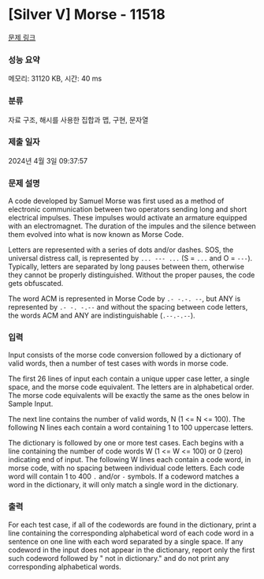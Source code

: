 # [Silver V] Morse - 11518 

[문제 링크](https://www.acmicpc.net/problem/11518) 

### 성능 요약

메모리: 31120 KB, 시간: 40 ms

### 분류

자료 구조, 해시를 사용한 집합과 맵, 구현, 문자열

### 제출 일자

2024년 4월 3일 09:37:57

### 문제 설명

<p>A code developed by Samuel Morse was first used as a method of electronic communication between two operators sending long and short electrical impulses. These impulses would activate an armature equipped with an electromagnet. The duration of the impules and the silence between them evolved into what is now known as Morse Code.</p>

<p>Letters are represented with a series of dots and/or dashes.  SOS, the universal distress call, is represented by <code>... --- ...</code> (S = <code>...</code> and O = <code>---</code>). Typically, letters are separated by long pauses between them, otherwise they cannot be properly distinguished. Without the proper pauses, the code gets obfuscated.</p>

<p>The word ACM is represented in Morse Code by <code>.- -.-. --</code>, but ANY is represented by <code>.- -. -.--</code> and without the spacing between code letters, the words ACM and ANY are indistinguishable (<code>.--.-.--</code>).</p>

### 입력 

 <p>Input consists of the morse code conversion followed by a dictionary of valid words, then a number of test cases with words in morse code.</p>

<p>The first 26 lines of input each contain a unique upper case letter, a single space, and the morse code equivalent. The letters are in alphabetical order. The morse code equivalents will be exactly the same as the ones below in Sample Input.</p>

<p>The next line contains the number of valid words, N (1 <= N <= 100). The following N lines each contain a word containing 1 to 100 uppercase letters.</p>

<p>The dictionary is followed by one or more test cases. Each begins with a line containing the number of code words W (1 <= W <= 100) or 0 (zero) indicating end of input. The following W lines each contain a code word, in morse code, with no spacing between individual code letters. Each code word will contain 1 to 400 <code>.</code> and/or <code>-</code> symbols. If a codeword matches a word in the dictionary, it will only match a single word in the dictionary.</p>

### 출력 

 <p>For each test case, if all of the codewords are found in the dictionary, print a line containing the corresponding alphabetical word of each code word in a sentence on one line with each word separated by a single space. If any codeword in the input does not appear in the dictionary, report only the first such codeword followed by " not in dictionary." and do not print any corresponding alphabetical words.</p>

